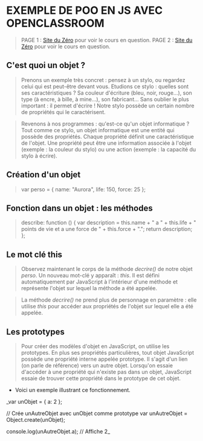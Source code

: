 # EXEMPLE DE POO EN JS AVEC OPENCLASSROOM

> PAGE 1 : [Site du Zéro](https://openclassrooms.com/courses/apprenez-a-coder-avec-javascript/creez-vos-premiers-objets) pour voir le cours en question.
> PAGE 2 : [Site du Zéro](https://openclassrooms.com/courses/apprenez-a-coder-avec-javascript/trop-classe-la-poo) pour voir le cours en question.

## C'est quoi un objet ?

> Prenons un exemple très concret : pensez à un stylo, ou regardez celui qui est peut-être devant vous. Etudions ce stylo : quelles sont ses caractéristiques ? Sa couleur d'écriture (bleu, noir, rouge...), son type (à encre, à bille, à mine...), son fabricant... Sans oublier le plus important : il permet d'écrire ! Notre stylo possède un certain nombre de propriétés qui le caractérisent.

> Revenons à nos programmes : qu'est-ce qu'un objet informatique ? Tout comme ce stylo, un objet informatique est une entité qui possède des propriétés. Chaque propriété définit une caractéristique de l'objet. Une propriété peut être une information associée à l'objet (exemple : la couleur du stylo) ou une action (exemple : la capacité du stylo à écrire).

## Création d'un objet

> var perso = {
    name: "Aurora",
    life: 150,
    force: 25
  };
  
## Fonction dans un objet : les méthodes

> describe: function () {
        var description = this.name + " a " + this.life + " points de vie et a une force de " + this.force + ".";
        return description;
    };
    
## Le mot clé this

> Observez maintenant le corps de la méthode *decrire()* de notre objet *perso*. Un nouveau mot-clé y apparaît : *this*. Il est défini automatiquement par JavaScript à l'intérieur d'une méthode et représente l'objet sur lequel la méthode a été appelée.

> La méthode *decrire()* ne prend plus de personnage en paramètre : elle utilise *this* pour accéder aux propriétés de l'objet sur lequel elle a été appelée.

## Les prototypes

> Pour créer des modèles d'objet en JavaScript, on utilise les prototypes. En plus ses propriétés particulières, tout objet JavaScript possède une propriété interne appelée prototype. Il s'agit d'un lien (on parle de référence) vers un autre objet. Lorsqu'on essaie d'accéder à une propriété qui n'existe pas dans un objet, JavaScript essaie de trouver cette propriété dans le prototype de cet objet.

* Voici un exemple illustrant ce fonctionnement.

_var unObjet = {
    a: 2
};

// Crée unAutreObjet avec unObjet comme prototype
var unAutreObjet = Object.create(unObjet);

console.log(unAutreObjet.a); // Affiche 2_ 